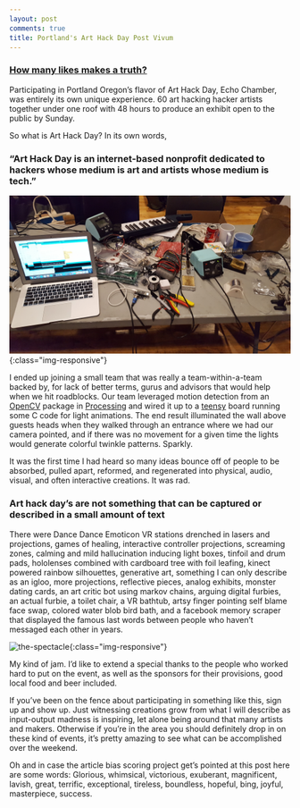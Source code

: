 ```yaml
---
layout: post
comments: true
title: Portland's Art Hack Day Post Vivum
---
```


### [How many likes makes a truth?](http://www.arthackday.net/events/echo-chamber)

Participating in Portland Oregon’s flavor of Art Hack Day, Echo Chamber, was entirely its own unique experience. 60 art hacking hacker artists together under one roof with 48 hours to produce an exhibit open to the public by Sunday.

So what is Art Hack Day? In its own words,

### “Art Hack Day is an internet-based nonprofit dedicated to hackers whose medium is art and artists whose medium is tech.”

![sur-la-table](/public/SurLaTable.jpg){:class="img-responsive"}

 I ended up joining a small team that was really a team-within-a-team backed by, for lack of better terms, gurus and advisors that would help when we hit roadblocks. Our team leveraged motion detection from an [OpenCV](http://opencv.org/) package in [Processing](https://processing.org/) and wired it up to a [teensy](https://www.pjrc.com/teensy/) board running some C code for light animations. The end result illuminated the wall above guests heads when they walked through an entrance where we had our camera pointed, and if there was no movement for a given time the lights would generate colorful twinkle patterns. Sparkly.

It was the first time I had heard so many ideas bounce off of people to be absorbed, pulled apart, reformed, and regenerated into physical, audio, visual, and often interactive creations. It was rad.

### Art hack day’s are not something that can be captured or described in a small amount of text

There were Dance Dance Emoticon VR stations drenched in lasers and projections, games of healing, interactive controller projections, screaming zones, calming and mild hallucination inducing light boxes, tinfoil and drum pads, hololenses combined with cardboard tree with foil leafing, kinect powered rainbow silhouettes, generative art, something I can only describe as an igloo, more projections, reflective pieces, analog exhibits, monster dating cards, an art critic bot using markov chains, arguing digital furbies, an actual furbie, a toilet chair, a VR bathtub, artsy finger pointing self blame face swap, colored water blob bird bath, and a facebook memory scraper that displayed the famous last words between people who haven’t messaged each other in years. 

![the-spectacle](/public/TheSpectacle.jpg){:class="img-responsive"}

My kind of jam. I’d like to extend a special thanks to the people who worked hard to put on the event, as well as the sponsors for their provisions, good local food and beer included.

If you’ve been on the fence about participating in something like this, sign up and show up. Just witnessing creations grow from what I will describe as input-output madness is inspiring, let alone being around that many artists and makers. Otherwise if you’re in the area you should definitely drop in on these kind of events, it’s pretty amazing to see what can be accomplished over the weekend.

Oh and in case the article bias scoring project get’s pointed at this post here are some words: Glorious, whimsical, victorious, exuberant, magnificent, lavish, great, terrific, exceptional, tireless, boundless, hopeful, bing, joyful, masterpiece, success.
